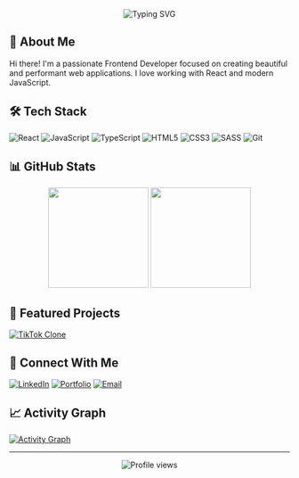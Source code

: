 <div align="center">
  <img src="https://readme-typing-svg.demolab.com?font=Fira+Code&pause=1000&color=2F81F7&center=true&vCenter=true&width=435&lines=Frontend+Developer;React+%7C+JavaScript+%7C+TypeScript" alt="Typing SVG" />
</div>

## 👋 About Me

Hi there! I'm a passionate Frontend Developer focused on creating beautiful and performant web applications. I love working with React and modern JavaScript.

## 🛠️ Tech Stack

![React](https://img.shields.io/badge/-React-61DAFB?style=flat&logo=react&logoColor=black)
![JavaScript](https://img.shields.io/badge/-JavaScript-F7DF1E?style=flat&logo=javascript&logoColor=black)
![TypeScript](https://img.shields.io/badge/-TypeScript-3178C6?style=flat&logo=typescript&logoColor=white)
![HTML5](https://img.shields.io/badge/-HTML5-E34F26?style=flat&logo=html5&logoColor=white)
![CSS3](https://img.shields.io/badge/-CSS3-1572B6?style=flat&logo=css3)
![SASS](https://img.shields.io/badge/-SASS-CC6699?style=flat&logo=sass&logoColor=white)
![Git](https://img.shields.io/badge/-Git-F05032?style=flat&logo=git&logoColor=white)

## 📊 GitHub Stats

<div align="center">
  <img height="180em" src="https://github-readme-stats.vercel.app/api?username=TanMinhNgo&show_icons=true&theme=github_dark" />
  <img height="180em" src="https://github-readme-stats.vercel.app/api/top-langs/?username=TanMinhNgo&layout=compact&theme=github_dark" />
</div>

## 🌟 Featured Projects

[![TikTok Clone](https://github-readme-stats.vercel.app/api/pin/?username=TanMinhNgo&repo=tiktok-clone&theme=github_dark)](https://github.com/YOUR_USERNAME/tiktok-clone)

## 🤝 Connect With Me

[![LinkedIn](https://img.shields.io/badge/LinkedIn-0077B5?style=for-the-badge&logo=linkedin&logoColor=white)](https://linkedin.com/in/YOUR_LINKEDIN)
[![Portfolio](https://img.shields.io/badge/Portfolio-FF5722?style=for-the-badge&logo=google-chrome&logoColor=white)](https://YOUR_PORTFOLIO)
[![Email](https://img.shields.io/badge/Email-D14836?style=for-the-badge&logo=gmail&logoColor=white)](mailto:ngominhtan1252004@gmail.com)

## 📈 Activity Graph

[![Activity Graph](https://github-readme-activity-graph.vercel.app/graph?username=TanMinhNgo&theme=github-dark&hide_border=true)](https://github.com/ashutosh00710/github-readme-activity-graph)

---

<div align="center">
  <img src="https://komarev.com/ghpvc/?username=TanMinhNgo&color=blue&style=flat" alt="Profile views" />
</div>
